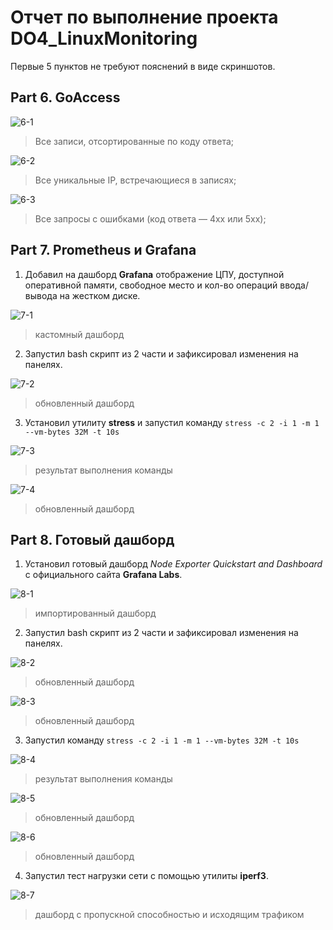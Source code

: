 # Отчет по выполнение проекта DO4_LinuxMonitoring

Первые 5 пунктов не требуют пояснений в виде скриншотов.

## Part 6. **GoAccess**

![6-1](images/image6.1.png)
> Все записи, отсортированные по коду ответа;

![6-2](images/image6.2.png)
> Все уникальные IP, встречающиеся в записях;

![6-3](images/image6.3.png)
> Все запросы с ошибками (код ответа — 4хх или 5хх);



## Part 7. **Prometheus** и **Grafana**

1. Добавил на дашборд **Grafana** отображение ЦПУ, доступной оперативной памяти, свободное место и кол-во операций ввода/вывода на жестком диске.

![7-1](images/image7.1.png)
> кастомный дашборд

2. Запустил bash скрипт из 2 части и зафиксировал изменения на панелях.

![7-2](images/image7.2.png)
> обновленный дашборд

3. Установил утилиту **stress** и запустил команду `stress -c 2 -i 1 -m 1 --vm-bytes 32M -t 10s`

![7-3](images/image7.4.png)
> результат выполнения команды

![7-4](images/image7.3.png)
> обновленный дашборд


## Part 8. Готовый дашборд

1. Установил готовый дашборд *Node Exporter Quickstart and Dashboard* с официального сайта **Grafana Labs**.

![8-1](images/image8.1.png)
> импортированный дашборд

2. Запустил bash скрипт из 2 части и зафиксировал изменения на панелях.

![8-2](images/image8.2.png)
> обновленный дашборд

![8-3](images/image8.3.png)
> обновленный дашборд

3. Запустил команду `stress -c 2 -i 1 -m 1 --vm-bytes 32M -t 10s`

![8-4](images/image7.4.png)
> результат выполнения команды

![8-5](images/image8.4.png)
> обновленный дашборд

![8-6](images/image8.5.png)
> обновленный дашборд

4. Запустил тест нагрузки сети с помощью утилиты **iperf3**.

![8-7](images/image8.6.png)
> дашборд с пропускной способностью и исходящим трафиком

